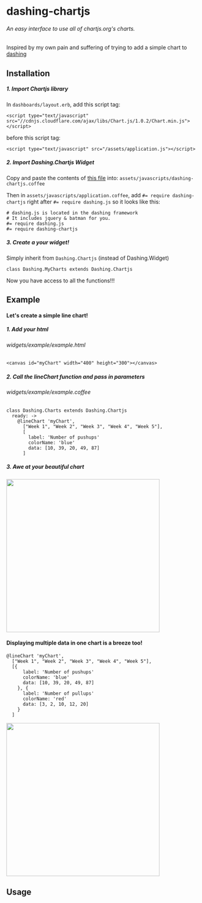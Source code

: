 # dashing-chartjs

###### An easy interface to use all of chartjs.org's charts.

Inspired by my own pain and suffering of trying to add a simple chart to [dashing](http://dashing.io)

## Installation
##### 1. Import Chartjs library
In `dashboards/layout.erb`, add this script tag:

`<script type="text/javascript" src="//cdnjs.cloudflare.com/ajax/libs/Chart.js/1.0.2/Chart.min.js"></script>`

before this script tag:

`<script type="text/javascript" src="/assets/application.js"></script>`

##### 2. Import Dashing.Chartjs Widget

Copy and paste the contents of [this file](https://raw.githubusercontent.com/tywhang/dashing-chartjs/master/dashing-chartjs.js.coffee) into: `assets/javascripts/dashing-chartjs.coffee`

Then in `assets/javascripts/application.coffee`, add `#= require dashing-chartjs` right after `#= require dashing.js` so it looks like this:

```
# dashing.js is located in the dashing framework
# It includes jquery & batman for you.
#= require dashing.js
#= require dashing-chartjs
```

##### 3. Create a your widget!
Simply inherit from `Dashing.Chartjs` (instead of Dashing.Widget)

```
class Dashing.MyCharts extends Dashing.Chartjs
```

Now you have access to all the functions!!!

## Example
#### Let's create a simple line chart!

##### 1. Add your html
###### widgets/example/example.html
`<canvas id="myChart" width="400" height="300"></canvas>`

##### 2. Call the lineChart function and pass in parameters
###### widgets/example/example.coffee
```
class Dashing.Charts extends Dashing.Chartjs
  ready: ->
    @lineChart 'myChart',
      ["Week 1", "Week 2", "Week 3", "Week 4", "Week 5"],
      [
        label: 'Number of pushups'
        colorName: 'blue'
        data: [10, 39, 20, 49, 87]
      ]
```

##### 3. Awe at your beautiful chart
<div><img src="http://i.imgur.com/VJDvbwV.png" width="400"></div>

#### Displaying multiple data in one chart is a breeze too!
```
@lineChart 'myChart',
  ["Week 1", "Week 2", "Week 3", "Week 4", "Week 5"],
  [{
      label: 'Number of pushups'
      colorName: 'blue'
      data: [10, 39, 20, 49, 87]
    }, {
      label: 'Number of pullups'
      colorName: 'red'
      data: [3, 2, 10, 12, 20]
    }
  ]
```
<div><img src="http://i.imgur.com/mWlAndA.png" width="400"></div>


## Usage

